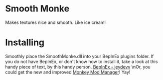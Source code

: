 # Smooth Monke
Makes textures nice and smooth. Like ice cream!

# Installing
Smoothly place the SmoothMonke.dll into your BepInEx plugins folder. If you do not have BepInEx, or don't know how to install it, take a look at this handy piece of text, by this handy person. [BepInEx - jeydevv](https://github.com/jeydevv/Gorilla-Tag-Custom-Names/blob/main/README.md)
\nOr, you could get the new and improved [Monkey Mod Manager](https://github.com/DeadlyKitten/MonkeModManager/releases)! Yay!